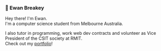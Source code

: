 ### 🦒 Ewan Breakey

Hey there! I'm Ewan. <br/>
I'm a computer science student from Melbourne Australia.

I also tutor in programming, work web dev contracts and volunteer as Vice President of the CSIT society at RMIT.<br/>
Check out my [portfolio](http://ewanb.me)!
